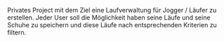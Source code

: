 Privates Project mit dem Ziel eine Laufverwaltung für Jogger / Läufer zu erstellen.
Jeder User soll die Möglichkeit haben seine Läufe und seine Schuhe zu speichern und diese Läufe nach entsprechenden Kriterien zu filtern.
